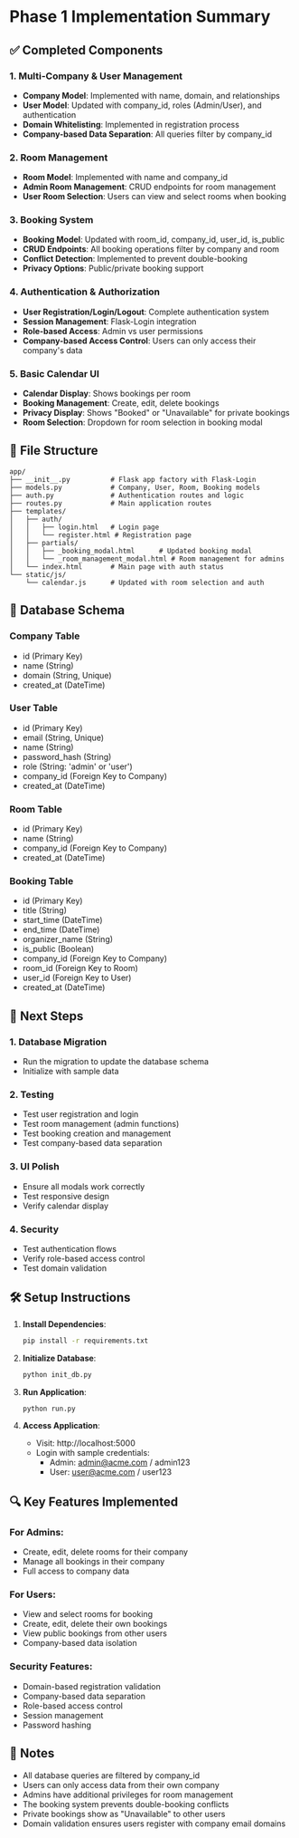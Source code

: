 # Phase 1 Implementation Summary

## ✅ Completed Components

### 1. Multi-Company & User Management
- **Company Model**: Implemented with name, domain, and relationships
- **User Model**: Updated with company_id, roles (Admin/User), and authentication
- **Domain Whitelisting**: Implemented in registration process
- **Company-based Data Separation**: All queries filter by company_id

### 2. Room Management
- **Room Model**: Implemented with name and company_id
- **Admin Room Management**: CRUD endpoints for room management
- **User Room Selection**: Users can view and select rooms when booking

### 3. Booking System
- **Booking Model**: Updated with room_id, company_id, user_id, is_public
- **CRUD Endpoints**: All booking operations filter by company and room
- **Conflict Detection**: Implemented to prevent double-booking
- **Privacy Options**: Public/private booking support

### 4. Authentication & Authorization
- **User Registration/Login/Logout**: Complete authentication system
- **Session Management**: Flask-Login integration
- **Role-based Access**: Admin vs user permissions
- **Company-based Access Control**: Users can only access their company's data

### 5. Basic Calendar UI
- **Calendar Display**: Shows bookings per room
- **Booking Management**: Create, edit, delete bookings
- **Privacy Display**: Shows "Booked" or "Unavailable" for private bookings
- **Room Selection**: Dropdown for room selection in booking modal

## 📁 File Structure

```
app/
├── __init__.py          # Flask app factory with Flask-Login
├── models.py            # Company, User, Room, Booking models
├── auth.py              # Authentication routes and logic
├── routes.py            # Main application routes
├── templates/
│   ├── auth/
│   │   ├── login.html   # Login page
│   │   └── register.html # Registration page
│   ├── partials/
│   │   ├── _booking_modal.html      # Updated booking modal
│   │   └── _room_management_modal.html # Room management for admins
│   └── index.html       # Main page with auth status
└── static/js/
    └── calendar.js      # Updated with room selection and auth
```

## 🔧 Database Schema

### Company Table
- id (Primary Key)
- name (String)
- domain (String, Unique)
- created_at (DateTime)

### User Table
- id (Primary Key)
- email (String, Unique)
- name (String)
- password_hash (String)
- role (String: 'admin' or 'user')
- company_id (Foreign Key to Company)
- created_at (DateTime)

### Room Table
- id (Primary Key)
- name (String)
- company_id (Foreign Key to Company)
- created_at (DateTime)

### Booking Table
- id (Primary Key)
- title (String)
- start_time (DateTime)
- end_time (DateTime)
- organizer_name (String)
- is_public (Boolean)
- company_id (Foreign Key to Company)
- room_id (Foreign Key to Room)
- user_id (Foreign Key to User)
- created_at (DateTime)

## 🚀 Next Steps

### 1. Database Migration
- Run the migration to update the database schema
- Initialize with sample data

### 2. Testing
- Test user registration and login
- Test room management (admin functions)
- Test booking creation and management
- Test company-based data separation

### 3. UI Polish
- Ensure all modals work correctly
- Test responsive design
- Verify calendar display

### 4. Security
- Test authentication flows
- Verify role-based access control
- Test domain validation

## 🛠️ Setup Instructions

1. **Install Dependencies**:
   ```bash
   pip install -r requirements.txt
   ```

2. **Initialize Database**:
   ```bash
   python init_db.py
   ```

3. **Run Application**:
   ```bash
   python run.py
   ```

4. **Access Application**:
   - Visit: http://localhost:5000
   - Login with sample credentials:
     - Admin: admin@acme.com / admin123
     - User: user@acme.com / user123

## 🔍 Key Features Implemented

### For Admins:
- Create, edit, delete rooms for their company
- Manage all bookings in their company
- Full access to company data

### For Users:
- View and select rooms for booking
- Create, edit, delete their own bookings
- View public bookings from other users
- Company-based data isolation

### Security Features:
- Domain-based registration validation
- Company-based data separation
- Role-based access control
- Session management
- Password hashing

## 📝 Notes

- All database queries are filtered by company_id
- Users can only access data from their own company
- Admins have additional privileges for room management
- The booking system prevents double-booking conflicts
- Private bookings show as "Unavailable" to other users
- Domain validation ensures users register with company email domains 